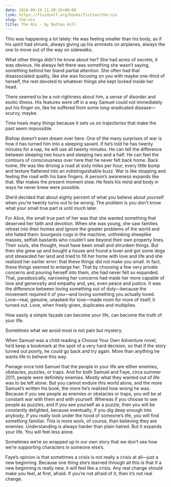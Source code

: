 ```yaml
---
date: 2018-09-19 11:20:35+00:00
link: https://fluidself.org/books/fiction/the-nix
slug: the-nix
title: The Nix - by Nathan Hill
---
```


This was happening a lot lately: He was feeling smaller than his body, as if his spirit had shrunk, always giving up his armrests on airplanes, always the one to move out of the way on sidewalks.

What other things didn’t he know about her? She had acres of secrets, it was obvious. He always felt there was something she wasn’t saying, something behind her bland partial attention. She often had that disassociated quality, like she was focusing on you with maybe one-third of herself, the rest devoted to whatever things she kept locked inside her head.

There seemed to be a not-rightness about him, a sense of disorder and exotic illness. His features were off in a way Samuel could not immediately put his finger on, like he suffered from some long-eradicated disease—scurvy, maybe.

Time heals many things because it sets us on trajectories that make the past seem impossible.

Bishop doesn’t even dream over here. One of the many surprises of war is how it has turned him into a sleeping savant. If he’s told he has twenty minutes for a nap, he will use all twenty minutes. He can tell the difference between sleeping two hours and sleeping two and a half. He can feel the contours of consciousness over here that he never felt back home. Back home, life was like driving a road at sixty miles per hour, every little bump and texture flattened into an indistinguishable buzz. War is like stopping and feeling the road with his bare fingers. A person’s awareness expands like that. War makes the present moment slow. He feels his mind and body in ways he never knew were possible.

She’d decided that about eighty percent of what you believe about yourself when you’re twenty turns out to be wrong. The problem is you don’t know what your small true part is until much later.

For Alice, the small true part of her was that she wanted something that deserved her faith and devotion. When she was young, she saw families retreat into their homes and ignore the greater problems of the world and she hated them: bourgeois cogs in the machine, unthinking sheeplike masses, selfish bastards who couldn’t see beyond their own property lines. Their souls, she thought, must have been small and shrunken things. But then she grew up and bought a house and found a lover and got some dogs and stewarded her land and tried to fill her home with love and life and she realized her earlier error: that these things did not make you small. In fact, these things seemed to enlarge her. That by choosing a few very private concerns and pouring herself into them, she had never felt so expanded. That, paradoxically, narrowing her concerns had made her more capable of love and generosity and empathy and, yes, even peace and justice. It was the difference between loving something out of duty—because the movement required it of you—and loving something you actually loved. Love—real, genuine, unasked-for love—made room for more of itself, it turned out. Love, when freely given, duplicates and multiplies.

How easily a simple façade can become your life, can become the truth of your life.

Sometimes what we avoid most is not pain but mystery.

When Samuel was a child reading a Choose Your Own Adventure novel, he’d keep a bookmark at the spot of a very hard decision, so that if the story turned out poorly, he could go back and try again. More than anything he wants life to behave this way.

Pwnage once told Samuel that the people in your life are either enemies, obstacles, puzzles, or traps. And for both Samuel and Faye, circa summer 2011, people were definitely enemies. Mostly what they wanted out of life was to be left alone. But you cannot endure this world alone, and the more Samuel’s written his book, the more he’s realized how wrong he was. Because if you see people as enemies or obstacles or traps, you will be at constant war with them and with yourself. Whereas if you choose to see people as puzzles, and if you see yourself as a puzzle, then you will be constantly delighted, because eventually, if you dig deep enough into anybody, if you really look under the hood of someone’s life, you will find something familiar. This is more work, of course, than believing they are enemies. Understanding is always harder than plain hatred. But it expands your life. You will feel less alone.

Sometimes we’re so wrapped up in our own story that we don’t see how we’re supporting characters in someone else’s.

Faye’s opinion is that sometimes a crisis is not really a crisis at all—just a new beginning. Because one thing she’s learned through all this is that if a new beginning is really new, it will feel like a crisis. Any real change should make you feel, at first, afraid. If you’re not afraid of it, then it’s not real change.
